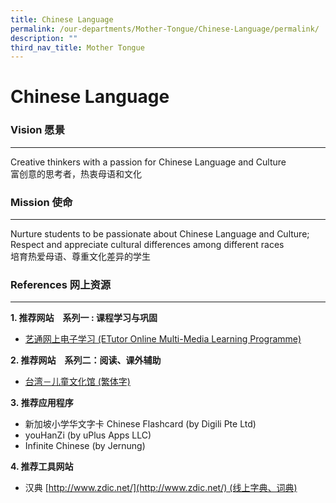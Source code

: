 ```yaml
---
title: Chinese Language
permalink: /our-departments/Mother-Tongue/Chinese-Language/permalink/
description: ""
third_nav_title: Mother Tongue
---
```

Chinese Language
================

### **Vision 愿景**
-------------

Creative thinkers with a passion for Chinese Language and Culture  
富创意的思考者，热衷母语和文化

### **Mission 使命**
--------------

Nurture students to be passionate about Chinese Language and Culture; Respect and appreciate cultural differences among different races  
培育热爱母语、尊重文化差异的学生

### **References 网上资源**
-------------------

**1\. 推荐网站　系列一 : 课程学习与巩固**

*   [艺通网上电子学习 (ETutor Online Multi-Media Learning Programme)](https://www.ezhishi.net/Contents/)

**2\. 推荐网站　系列二：阅读、课外辅助**

*   [台湾－儿童文化馆 (繁体字)](https://children.moc.gov.tw/garden/)

**3. 推荐应用程序**

*   新加坡小学华文字卡 Chinese Flashcard (by Digili Pte Ltd)
*   youHanZi (by uPlus Apps LLC)
*   Infinite Chinese (by Jernung)

**4\. 推荐工具网站**

*   汉典 [http://www.zdic.net/](http://www.zdic.net/) (线上字典、词典)